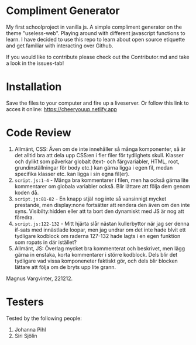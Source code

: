 # Compliment Generator

My first schoolproject in vanilla js. A simple compliment generator on the theme "useless-web". Playing around with different javascript functions to learn. I have decided to use this repo to learn about open source etiquette and get familiar with interacting over Github. 

If you would like to contribute please check out the Contributor.md and take a look in the issues-tab!

# Installation

Save the files to your computer and fire up a liveserver. Or follow this link to acces it online: https://cheeryouup.netlify.app

# Code Review

1. Allmänt, CSS: Även om de inte innehåller så många komponenter, så är det alltid bra att dela upp CSS:en i fler filer för tydlighets skull. Klasser och dylikt som påverkar globalt (text- och färgvariabler, HTML, root, grundinställningar för body etc.) kan gärna ligga i egen fil, medan specifika klasser etc. kan ligga i sin egna fil(er).
2. `script.js:1-4` - Många bra kommentarer i filen, men ha också gärna lite kommentarer om globala variabler också. Blir lättare att följa dem genom koden då.
3. `script.js:81-82` - En knapp stjäl nog inte så vansinnigt mycket prestande, men display:none fortsätter att rendera den även om den inte syns. Visibilty:hidden eller att ta bort den dynamiskt med JS är nog att föredra.
4. `script.js:122-132` - Mitt hjärta slår nästan kullerbyttor när jag ser denna if-sats med innästlade loopar, men jag undrar om det inte hade blvit ett tydligare kodblock om raderna 127-132 hade lagts i en egen funktion som ropats in där istället?
5. Allmänt, JS: Överlag mycket bra kommenterat och beskrivet, men lägg gärna in enstaka, korta kommentarer i större kodblock. Dels blir det tydligare vad vissa komponeneter faktiskt gör, och dels blir blocken lättare att följa om de bryts upp lite grann.

Magnus Vargvinter, 221212.

# Testers

Tested by the following people:

1. Johanna Pihl
2. Siri Sjölin
